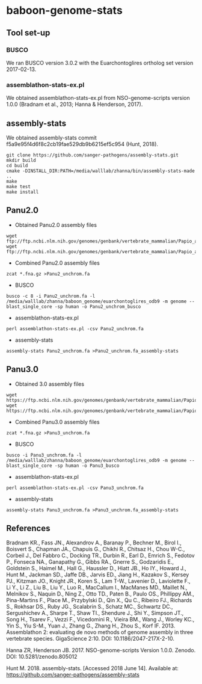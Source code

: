 # baboon-genome-stats

## Tool set-up  

### BUSCO  
We ran BUSCO version 3.0.2 with the Euarchontoglires ortholog set version 2017-02-13.  

### assemblathon-stats-ex.pl  
We obtained assemblathon-stats-ex.pl from NSO-genome-scripts version 1.0.0 (Bradnam et al., 2013; Hanna & Henderson, 2017).  

## assembly-stats  
We obtained assembly-stats commit f5a9e95f4d6f8c2cb19fae529db9b6215ef5c954 (Hunt, 2018).  
```
git clone https://github.com/sanger-pathogens/assembly-stats.git  
mkdir build  
cd build  
cmake -DINSTALL_DIR:PATH=/media/walllab/zhanna/bin/assembly-stats-made ..  
make  
make test  
make install  
```

## Panu2.0  
* Obtained Panu2.0 assembly files  
```
wget ftp://ftp.ncbi.nlm.nih.gov/genomes/genbank/vertebrate_mammalian/Papio_anubis/all_assembly_versions/GCA_000264685.1_Panu_2.0/GCA_000264685.1_Panu_2.0_assembly_structure/Primary_Assembly/unplaced_scaffolds/FASTA/unplaced.scaf.fna.gz  
wget ftp://ftp.ncbi.nlm.nih.gov/genomes/genbank/vertebrate_mammalian/Papio_anubis/all_assembly_versions/GCA_000264685.1_Panu_2.0/GCA_000264685.1_Panu_2.0_assembly_structure/Primary_Assembly/placed_scaffolds/FASTA/*.fna.gz  
```

* Combined Panu2.0 assembly files  
```
zcat *.fna.gz >Panu2_unchrom.fa  
```

* BUSCO  
```
busco -c 8 -i Panu2_unchrom.fa -l /media/walllab/zhanna/baboon_genome/euarchontoglires_odb9 -m genome --blast_single_core -sp human -o Panu2_unchrom_busco  
```

* assemblathon-stats-ex.pl  
```
perl assemblathon-stats-ex.pl -csv Panu2_unchrom.fa  
```

* assembly-stats  
```
assembly-stats Panu2_unchrom.fa >Panu2_unchrom.fa_assembly-stats  
```

## Panu3.0  
* Obtained 3.0 assembly files  
```
wget https://ftp.ncbi.nlm.nih.gov/genomes/genbank/vertebrate_mammalian/Papio_anubis/latest_assembly_versions/GCA_000264685.2_Panu_3.0/GCA_000264685.2_Panu_3.0_assembly_structure/Primary_Assembly/placed_scaffolds/FASTA/*.fna.gz  
wget https://ftp.ncbi.nlm.nih.gov/genomes/genbank/vertebrate_mammalian/Papio_anubis/latest_assembly_versions/GCA_000264685.2_Panu_3.0/GCA_000264685.2_Panu_3.0_assembly_structure/Primary_Assembly/unplaced_scaffolds/FASTA/unplaced.scaf.fna.gz  

```
* Combined Panu3.0 assembly files  
```
zcat *.fna.gz >Panu3_unchrom.fa  
```

* BUSCO
```
busco -i Panu3_unchrom.fa -l /media/walllab/zhanna/baboon_genome/euarchontoglires_odb9 -m genome --blast_single_core -sp human -o Panu3_busco  
```

* assemblathon-stats-ex.pl  
```
perl assemblathon-stats-ex.pl -csv Panu3_unchrom.fa  
```

* assembly-stats  
```
assembly-stats Panu3_unchrom.fa >Panu3_unchrom.fa_assembly-stats  
```


## References  
Bradnam KR., Fass JN., Alexandrov A., Baranay P., Bechner M., Birol I., Boisvert S., Chapman JA., Chapuis G., Chikhi R., Chitsaz H., Chou W-C., Corbeil J., Del Fabbro C., Docking TR., Durbin R., Earl D., Emrich S., Fedotov P., Fonseca NA., Ganapathy G., Gibbs RA., Gnerre S., Godzaridis E., Goldstein S., Haimel M., Hall G., Haussler D., Hiatt JB., Ho IY., Howard J., Hunt M., Jackman SD., Jaffe DB., Jarvis ED., Jiang H., Kazakov S., Kersey PJ., Kitzman JO., Knight JR., Koren S., Lam T-W., Lavenier D., Laviolette F., Li Y., Li Z., Liu B., Liu Y., Luo R., MacCallum I., MacManes MD., Maillet N., Melnikov S., Naquin D., Ning Z., Otto TD., Paten B., Paulo OS., Phillippy AM., Pina-Martins F., Place M., Przybylski D., Qin X., Qu C., Ribeiro FJ., Richards S., Rokhsar DS., Ruby JG., Scalabrin S., Schatz MC., Schwartz DC., Sergushichev A., Sharpe T., Shaw TI., Shendure J., Shi Y., Simpson JT., Song H., Tsarev F., Vezzi F., Vicedomini R., Vieira BM., Wang J., Worley KC., Yin S., Yiu S-M., Yuan J., Zhang G., Zhang H., Zhou S., Korf IF. 2013. Assemblathon 2: evaluating de novo methods of genome assembly in three vertebrate species. GigaScience 2:10. DOI: 10.1186/2047-217X-2-10.  

Hanna ZR, Henderson JB. 2017. NSO-genome-scripts Version 1.0.0. Zenodo. DOI: 10.5281/zenodo.805012  

Hunt M. 2018. assembly-stats. [Accessed 2018 June 14]. Available at: https://github.com/sanger-pathogens/assembly-stats  
